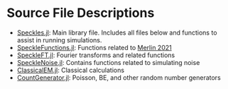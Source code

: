 # Source File Descriptions 
- [Speckles.jl](Speckles.jl): Main library file. Includes all files below and functions to assist in running simulations.
- [SpeckleFunctions.jl](SpeckleFunctions.jl): Functions related to [Merlin 2021](https://journals.aps.org/pra/abstract/10.1103/PhysRevA.103.L041701)
- [SpeckleFT.jl](SpeckleFT.jl): Fourier transforms and related functions
- [SpeckleNoise.jl](SpeckleNoise.jl): Contains functions related to simulating noise
- [ClassicalEM.jl](ClassicalEM.jl): Classical calculations
- [CountGenerator.jl](CountGenerator.jl): Poisson, BE, and other random number generators
